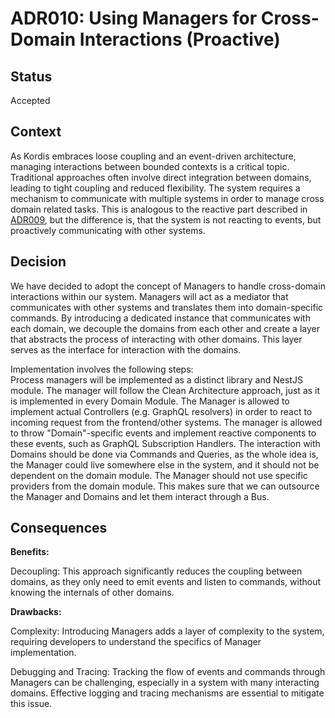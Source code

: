 # ADR010: Using Managers for Cross-Domain Interactions (Proactive)

## Status

Accepted

## Context

As Kordis embraces loose coupling and an event-driven architecture, managing
interactions between bounded contexts is a critical topic. Traditional
approaches often involve direct integration between domains, leading to tight
coupling and reduced flexibility. The system requires a mechanism to communicate
with multiple systems in order to manage cross domain related tasks. This is
analogous to the reactive part described in
[ADR009](./adr009-sagas-for-reactive-cross-domain-interactions.md), but the
difference is, that the system is not reacting to events, but proactively
communicating with other systems.

## Decision

We have decided to adopt the concept of Managers to handle cross-domain
interactions within our system. Managers will act as a mediator that
communicates with other systems and translates them into domain-specific
commands. By introducing a dedicated instance that communicates with each
domain, we decouple the domains from each other and create a layer that
abstracts the process of interacting with other domains. This layer serves as
the interface for interaction with the domains.

Implementation involves the following steps: <br> Process managers will be
implemented as a distinct library and NestJS module. The manager will follow the
Clean Architecture approach, just as it is implemented in every Domain Module.
The Manager is allowed to implement actual Controllers (e.g. GraphQL resolvers)
in order to react to incoming request from the frontend/other systems. The
manager is allowed to throw "Domain"-specific events and implement reactive
components to these events, such as GraphQL Subscription Handlers. The
interaction with Domains should be done via Commands and Queries, as the whole
idea is, the Manager could live somewhere else in the system, and it should not
be dependent on the domain module. The Manager should not use specific providers
from the domain module. This makes sure that we can outsource the Manager and
Domains and let them interact through a Bus.

## Consequences

**Benefits:**

Decoupling: This approach significantly reduces the coupling between domains, as
they only need to emit events and listen to commands, without knowing the
internals of other domains.

**Drawbacks:**

Complexity: Introducing Managers adds a layer of complexity to the system,
requiring developers to understand the specifics of Manager implementation.

Debugging and Tracing: Tracking the flow of events and commands through Managers
can be challenging, especially in a system with many interacting domains.
Effective logging and tracing mechanisms are essential to mitigate this issue.
